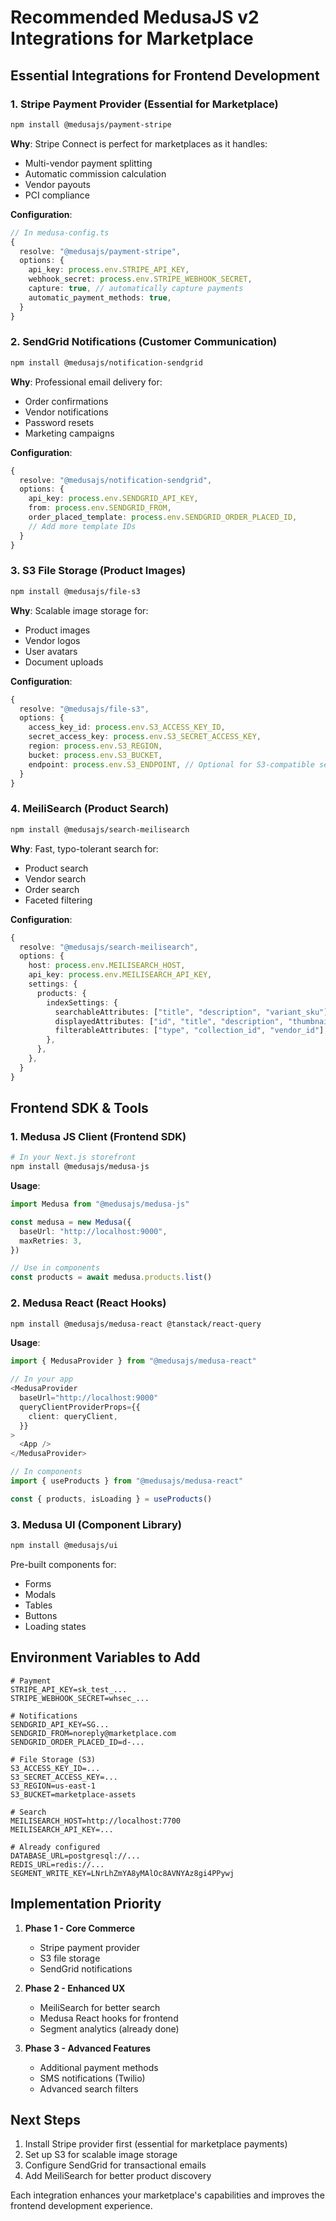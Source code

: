 # Recommended MedusaJS v2 Integrations for Marketplace

## Essential Integrations for Frontend Development

### 1. **Stripe Payment Provider** (Essential for Marketplace)
```bash
npm install @medusajs/payment-stripe
```

**Why**: Stripe Connect is perfect for marketplaces as it handles:
- Multi-vendor payment splitting
- Automatic commission calculation
- Vendor payouts
- PCI compliance

**Configuration**:
```typescript
// In medusa-config.ts
{
  resolve: "@medusajs/payment-stripe",
  options: {
    api_key: process.env.STRIPE_API_KEY,
    webhook_secret: process.env.STRIPE_WEBHOOK_SECRET,
    capture: true, // automatically capture payments
    automatic_payment_methods: true,
  }
}
```

### 2. **SendGrid Notifications** (Customer Communication)
```bash
npm install @medusajs/notification-sendgrid
```

**Why**: Professional email delivery for:
- Order confirmations
- Vendor notifications
- Password resets
- Marketing campaigns

**Configuration**:
```typescript
{
  resolve: "@medusajs/notification-sendgrid",
  options: {
    api_key: process.env.SENDGRID_API_KEY,
    from: process.env.SENDGRID_FROM,
    order_placed_template: process.env.SENDGRID_ORDER_PLACED_ID,
    // Add more template IDs
  }
}
```

### 3. **S3 File Storage** (Product Images)
```bash
npm install @medusajs/file-s3
```

**Why**: Scalable image storage for:
- Product images
- Vendor logos
- User avatars
- Document uploads

**Configuration**:
```typescript
{
  resolve: "@medusajs/file-s3",
  options: {
    access_key_id: process.env.S3_ACCESS_KEY_ID,
    secret_access_key: process.env.S3_SECRET_ACCESS_KEY,
    region: process.env.S3_REGION,
    bucket: process.env.S3_BUCKET,
    endpoint: process.env.S3_ENDPOINT, // Optional for S3-compatible services
  }
}
```

### 4. **MeiliSearch** (Product Search)
```bash
npm install @medusajs/search-meilisearch
```

**Why**: Fast, typo-tolerant search for:
- Product search
- Vendor search
- Order search
- Faceted filtering

**Configuration**:
```typescript
{
  resolve: "@medusajs/search-meilisearch",
  options: {
    host: process.env.MEILISEARCH_HOST,
    api_key: process.env.MEILISEARCH_API_KEY,
    settings: {
      products: {
        indexSettings: {
          searchableAttributes: ["title", "description", "variant_sku"],
          displayedAttributes: ["id", "title", "description", "thumbnail", "handle"],
          filterableAttributes: ["type", "collection_id", "vendor_id"],
        },
      },
    },
  }
}
```

## Frontend SDK & Tools

### 1. **Medusa JS Client** (Frontend SDK)
```bash
# In your Next.js storefront
npm install @medusajs/medusa-js
```

**Usage**:
```typescript
import Medusa from "@medusajs/medusa-js"

const medusa = new Medusa({
  baseUrl: "http://localhost:9000",
  maxRetries: 3,
})

// Use in components
const products = await medusa.products.list()
```

### 2. **Medusa React** (React Hooks)
```bash
npm install @medusajs/medusa-react @tanstack/react-query
```

**Usage**:
```typescript
import { MedusaProvider } from "@medusajs/medusa-react"

// In your app
<MedusaProvider
  baseUrl="http://localhost:9000"
  queryClientProviderProps={{
    client: queryClient,
  }}
>
  <App />
</MedusaProvider>

// In components
import { useProducts } from "@medusajs/medusa-react"

const { products, isLoading } = useProducts()
```

### 3. **Medusa UI** (Component Library)
```bash
npm install @medusajs/ui
```

Pre-built components for:
- Forms
- Modals
- Tables
- Buttons
- Loading states

## Environment Variables to Add

```env
# Payment
STRIPE_API_KEY=sk_test_...
STRIPE_WEBHOOK_SECRET=whsec_...

# Notifications
SENDGRID_API_KEY=SG...
SENDGRID_FROM=noreply@marketplace.com
SENDGRID_ORDER_PLACED_ID=d-...

# File Storage (S3)
S3_ACCESS_KEY_ID=...
S3_SECRET_ACCESS_KEY=...
S3_REGION=us-east-1
S3_BUCKET=marketplace-assets

# Search
MEILISEARCH_HOST=http://localhost:7700
MEILISEARCH_API_KEY=...

# Already configured
DATABASE_URL=postgresql://...
REDIS_URL=redis://...
SEGMENT_WRITE_KEY=LNrLhZmYA8yMAlOc8AVNYAz8gi4PPywj
```

## Implementation Priority

1. **Phase 1 - Core Commerce**
   - Stripe payment provider
   - S3 file storage
   - SendGrid notifications

2. **Phase 2 - Enhanced UX**
   - MeiliSearch for better search
   - Medusa React hooks for frontend
   - Segment analytics (already done)

3. **Phase 3 - Advanced Features**
   - Additional payment methods
   - SMS notifications (Twilio)
   - Advanced search filters

## Next Steps

1. Install Stripe provider first (essential for marketplace payments)
2. Set up S3 for scalable image storage
3. Configure SendGrid for transactional emails
4. Add MeiliSearch for better product discovery

Each integration enhances your marketplace's capabilities and improves the frontend development experience.